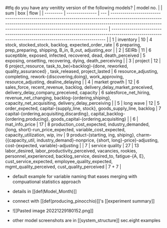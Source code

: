 #tfq do you have any venitity version of the following models?
| model no. |                 | sum | box                                                                                                                                                                                                                                      | flow                                                                                                                                                      |
| --------- | --------------- | --- | ---------------------------------------------------------------------------------------------------------------------------------------------------------------------------------------------------------------------------------------- | --------------------------------------------------------------------------------------------------------------------------------------------------------- |
| 1         | inventory       | 10  | 4 stock, stocked_stock, backlog, expected_order_rate                                                                                                                                                                                     | 6 preparing, prep_preparing, shipping, B_in, B_out, adjusting_eor                                                                                         |
| 2         | SEIRb           | 11  | 6 suceptible, exposed, infected, recovered, dead, death_perceived                                                                                                                                                                        | 5 exposing, onsetting, recovering, dying, death_perceiving                                                                                                |
| 3         | project         | 12  | 6 project_resource, task_to_be(=backlog)-{done, reworked, quality_assuranced} , task_released, project_lasted                                                                                                                            | 6 resource_adjusting, completing, rework-{discovering,doing}, work_approving, resource_adjusting, dealine_delaying                                        |
| 4         | market growth   | 12  | 6 sales_force, recent_revenue, backlog, delivery_delay_market_preceived, delivery_delay_company_preceived, capacity                                                                                                                      | 6 salesforce_net_hiring, revenue_net_changing, backlog-{ordering,shiping}, capacity_net_acquisiting, delivery_delay_perceiving                            |
| 5         | long wave       | 12  | 5 order_expected, capital-{supply_line, stock}, goods_supply_line, backlog                                                                                                                                                               | 7 capital-{ordering,acquisiting,discarding}, capital_backlog-{ordering,producing}, goods_capital-{ordering,acquisiting}                                   |
| 6         | mat_info_price  | 17  | 8 production_cost_expected, industry_demanded, {long, short}-run_price_expected, variable_cost_expected, capacity_utilization, wip, inv                                                                                                  | 9 product-{starting, ing, shiping}, charm-{{capacity_util, industry_demand}-nonprice, {short, long}-price}-adjusting, cost-{expected, variable}-adjusting |
| 7         | service quality | 27  | 13 labor_desired, labor_productivity_perceived, vacancies, rookies, personnel_experienced, backlog_service, desired_to, fatigue-{A, E}, cust_service_expected, employee_quality_expected, mgmt_quality_perceived, cust_quality_perceived | 7 + 7                                                                                                                                                     |

- default example for variable naming that eases merging with compuational statistics approach
- details in [[def(Model_Month)]]
- connect with [[def(producing_pinocchio)]]'s [[experiment summary]]
- ![[Pasted image 20221229180152.png]]

- other model screenshots are in [[system_structure]] sec.eight examples